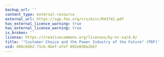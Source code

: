 ```yaml
---
backup_url: ''
content_type: external-resource
external_url: https://sgp.fas.org/crs/misc/R43742.pdf
has_external_licence_warning: true
has_external_license_warning: true
is_broken: ''
license: https://creativecommons.org/licenses/by-nc-sa/4.0/
title: '"Customer Choice and the Power Industry of the Future" (PDF)'
uid: db6c0db2-71cb-4bef-afef-092e030a2b67
---
```

